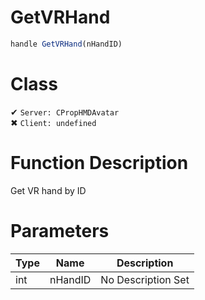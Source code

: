 # GetVRHand
```js
handle GetVRHand(nHandID)
```
# Class
✔ `Server: CPropHMDAvatar`  
✖ `Client: undefined`  

# Function Description
Get VR hand by ID
# Parameters
Type|Name|Description
--|--|--
int|nHandID|No Description Set

